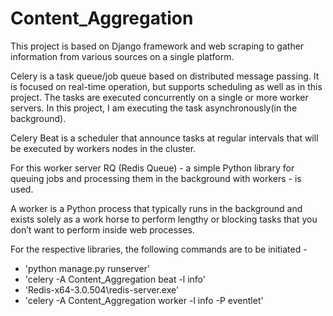 # Content_Aggregation

This project is based on Django framework and web scraping to gather information from various sources on a single platform.

Celery is a task queue/job queue based on distributed message passing. It is focused on real-time operation, but supports scheduling as well as in this project.
The tasks are executed concurrently on a single or more worker servers. In this project, I am executing the task asynchronously(in the background).

Celery Beat is a scheduler that announce tasks at regular intervals that will be executed by workers nodes in the cluster.

For this worker server RQ (Redis Queue) - a simple Python library for queuing jobs and processing them in the background with workers - is used. 

A worker is a Python process that typically runs in the background and exists solely as a work horse to perform lengthy or blocking tasks that you don’t want to perform inside web processes.

For the respective libraries, the following commands are to be initiated - 
- 'python manage.py runserver'
- 'celery -A Content_Aggregation beat -l info'
- 'Redis-x64-3.0.504\\redis-server.exe'
- 'celery -A Content_Aggregation worker -l info -P eventlet'
